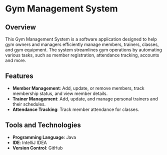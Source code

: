 # Gym Management System

## Overview

This Gym Management System is a software application designed to help gym owners and managers efficiently manage members, trainers, classes, and gym equipment.
The system streamlines gym operations by automating various tasks, such as member registration, attendance tracking, accounts and more.

## Features

- **Member Management**: Add, update, or remove members, track membership status, and view member details.
- **Trainer Management**: Add, update, and manage personal trainers and their schedules.
- **Attendance Tracking**: Track member attendance for classes.

## Tools and Technologies

- **Programming Language**: Java
- **IDE**: IntelliJ IDEA
- **Version Control**: GitHub
